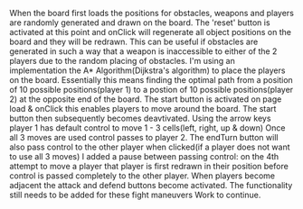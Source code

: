 When the board first loads the positions for obstacles, weapons and players are randomly generated and drawn on the board. 
The 'reset' button is activated at this point and onClick will regenerate all object positions on the board and they will be redrawn. 
This can be useful if obstacles are generated in such a way that a weapon is inaccessible to either of the 2 players due to the random placing of obstacles. 
I'm using an implementation the A* Algorithm(Dijkstra's algorithm) to place the players on the board. 
Essentially this means finding the optimal path from a position of 10 possible positions(player 1) to a postion of 10 possible positions(player 2) at the opposite end of the board. 
The start button is activated on page load & onClick this enables players to move around the board. 
The start button then subsequently becomes deavtivated. 
Using the arrow keys player 1 has default control to move 1 - 3 cells(left, right, up & down) 
Once all 3 moves are used control passes to player 2. 
The endTurn button will also pass control to the other player when clicked(if a player does not want to use all 3 moves) 
I added a pause between passing control: on the 4th attempt to move a player that player is first redrawn in their position before control is passed completely to the other player. 
When players become adjacent the attack and defend buttons become activated. 
The functionality still needs to be added for these fight maneuvers
Work to continue.
